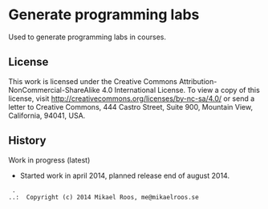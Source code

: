Generate programming labs
===================

Used to generate programming labs in courses.



License
-------------------

This work is licensed under the Creative Commons Attribution-NonCommercial-ShareAlike 4.0 International License. To view a copy of this license, visit http://creativecommons.org/licenses/by-nc-sa/4.0/ or send a letter to Creative Commons, 444 Castro Street, Suite 900, Mountain View, California, 94041, USA.



History
-------------------

Work in progress (latest)

* Started work in april 2014, planned release end of august 2014.



```                                                            
 .                                                             
..:  Copyright (c) 2014 Mikael Roos, me@mikaelroos.se   
```                                                            
